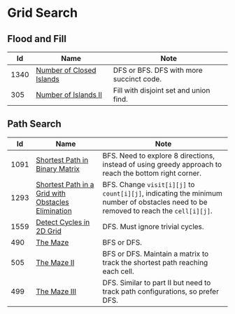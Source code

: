 # Grid Search

## Flood and Fill
| Id      | Name                                        | Note               |
|---------|---------------------------------------------|--------------------|
| 1340     |  <a href="https://github.com/ZSShen/Hacking-Tech-Interview/blob/main/AlgorithmDesign/src/1254_Number_of_Closed_Islands.cpp" target="_blank">Number of Closed Islands</a>| DFS or BFS. DFS with more succinct code. |
| 305     |  <a href="https://github.com/ZSShen/Hacking-Tech-Interview/blob/main/AlgorithmDesign/src/305_Number_of_Islands_II.cpp" target="_blank">Number of Islands II</a>| Fill with disjoint set and union find. |


## Path Search
| Id      | Name                                        | Note               |
|---------|---------------------------------------------|--------------------|
| 1091     |  <a href="https://github.com/ZSShen/Hacking-Tech-Interview/blob/main/AlgorithmDesign/src/1091_Shortest_Path_in_Binary_Matrix.cpp" target="_blank">Shortest Path in Binary Matrix</a>| BFS. Need to explore 8 directions, instead of using greedy approach to reach the bottom right corner. |
| 1293     |  <a href="https://github.com/ZSShen/Hacking-Tech-Interview/blob/main/AlgorithmDesign/src/1293_Shortest_Path_in_a_Grid_with_Obstacles_Elimination.cpp" target="_blank">Shortest Path in a Grid with Obstacles Elimination</a>| BFS. Change `visit[i][j]` to `count[i][j]`, indicating the minimum number of obstacles need to be removed to reach the `cell[i][j]`. |
| 1559     |  <a href="https://github.com/ZSShen/Hacking-Tech-Interview/blob/main/AlgorithmDesign/src/1559_Detect_Cycles_in_2D_Grid.cpp" target="_blank">Detect Cycles in 2D Grid</a>| DFS. Must ignore trivial cycles. |
| 490     |  <a href="https://github.com/ZSShen/Hacking-Tech-Interview/blob/main/AlgorithmDesign/src/490_The_Maze.cpp" target="_blank">The Maze</a>| BFS or DFS. |
| 505     |  <a href="https://github.com/ZSShen/Hacking-Tech-Interview/blob/main/AlgorithmDesign/src/505_The_Maze_II.cpp" target="_blank">The Maze II</a>| BFS or DFS. Maintain a matrix to track the shortest path reaching each cell.|
| 499   |  <a href="https://github.com/ZSShen/Hacking-Tech-Interview/blob/main/AlgorithmDesign/src/499_The_Maze_III.cpp" target="_blank">The Maze III</a>| DFS. Similar to part II but need to track path configurations, so prefer DFS. |
